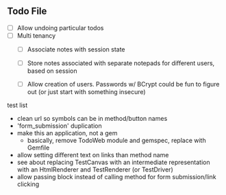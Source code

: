Todo File
---

- [ ] Allow undoing particular todos
- [ ] Multi tenancy
    - [ ] Associate notes with session state
    - [ ] Store notes associated with separate notepads for different users, based on session
    - [ ] Allow creation of users. Passwords w/ BCrypt could be fun to figure out (or just start with something insecure)


test list
- clean url so symbols can be in method/button names
- 'form_submission' duplication
- make this an application, not a gem
  - basically, remove TodoWeb module and gemspec, replace with Gemfile
- allow setting different text on links than method name
- see about replacing TestCanvas with an intermediate representation with an HtmlRenderer and TestRenderer (or TestDriver)
- allow passing block instead of calling method for form submission/link clicking
  

